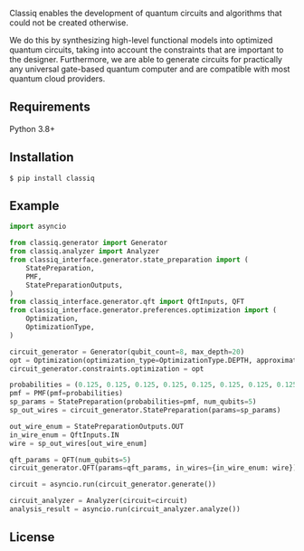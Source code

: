 Classiq enables the development of quantum circuits and algorithms that could not be created otherwise. 

We do this by synthesizing high-level functional models into optimized quantum circuits, taking into account the
constraints that are important to the designer. Furthermore, we are able to generate circuits for practically any
universal gate-based quantum computer and are compatible with most quantum cloud providers.

## Requirements
Python 3.8+


## Installation
```console
$ pip install classiq
```

## Example

```python
import asyncio

from classiq.generator import Generator
from classiq.analyzer import Analyzer
from classiq_interface.generator.state_preparation import (
    StatePreparation,
    PMF,
    StatePreparationOutputs,
)
from classiq_interface.generator.qft import QftInputs, QFT
from classiq_interface.generator.preferences.optimization import (
    Optimization,
    OptimizationType,
)

circuit_generator = Generator(qubit_count=8, max_depth=20)
opt = Optimization(optimization_type=OptimizationType.DEPTH, approximation_error=0.05)
circuit_generator.constraints.optimization = opt

probabilities = (0.125, 0.125, 0.125, 0.125, 0.125, 0.125, 0.125, 0.125)
pmf = PMF(pmf=probabilities)
sp_params = StatePreparation(probabilities=pmf, num_qubits=5)
sp_out_wires = circuit_generator.StatePreparation(params=sp_params)

out_wire_enum = StatePreparationOutputs.OUT
in_wire_enum = QftInputs.IN
wire = sp_out_wires[out_wire_enum]

qft_params = QFT(num_qubits=5)
circuit_generator.QFT(params=qft_params, in_wires={in_wire_enum: wire})

circuit = asyncio.run(circuit_generator.generate())

circuit_analyzer = Analyzer(circuit=circuit)
analysis_result = asyncio.run(circuit_analyzer.analyze())

```

## License


